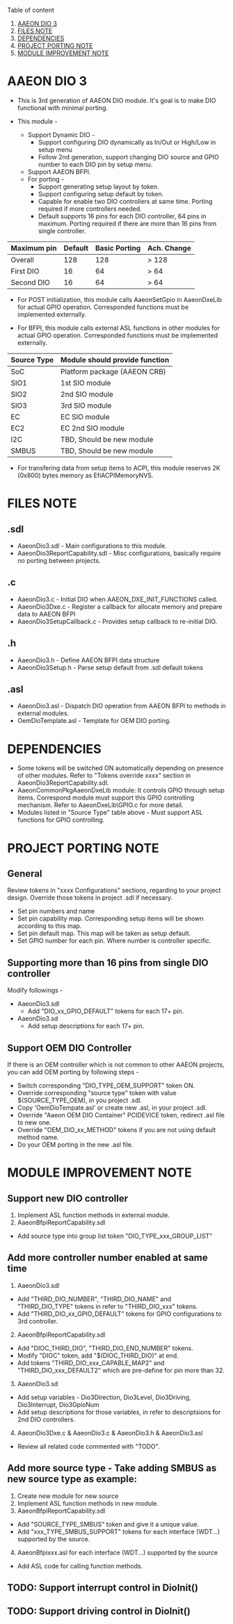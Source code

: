 Table of content
1. [AAEON DIO 3](#AAEON-DIO-3)
2. [FILES NOTE](#FILES-NOTE)
3. [DEPENDENCIES](#DEPENDENCIES)
4. [PROJECT PORTING NOTE](#PROJECT-PORTING-NOTE)
5. [MODULE IMPROVEMENT NOTE](#MODULE-IMPROVEMENT-NOTE)

AAEON DIO 3
================================

* This is 3rd generation of AAEON DIO module. It's goal is to make DIO functional with minimal porting.

* This module -
   * Support Dynamic DIO -
      * Support configuring DIO dynamically as In/Out or High/Low in setup menu
      * Follow 2nd generation, support changing DIO source and GPIO number to each DIO pin by setup menu.
   * Support AAEON BFPI.
   * For porting -
      * Support generating setup layout by token.
      * Support configuring setup default by token.
      * Capable for enable two DIO controllers at same time. Porting required if more controllers needed.
      * Default supports 16 pins for each DIO controller, 64 pins in maximum. Porting required if there are more than 16 pins from single controller.

| Maximum pin   | Default  | Basic Porting  | Ach. Change |
| ------------- | -------- |--------------- |------------ |
| Overall       | 128      | 128            | > 128       |
| First DIO     | 16       | 64             | > 64        |
| Second DIO    | 16       | 64             | > 64        |

* For POST initialization, this module calls AaeonSetGpio in AaeonDxeLib for actual GPIO operation. Corresponded functions must be implemented externally. 

* For BFPI, this module calls external ASL functions in other modules for actual GPIO operation. Corresponded functions must be implemented externally.

| Source Type | Module should provide function |
| ----------- | ------------------------------ |
| SoC         | Platform package (AAEON CRB)   |
| SIO1        | 1st SIO module                 |
| SIO2        | 2nd SIO module                 |
| SIO3        | 3rd SIO module                 |
| EC          | EC SIO module                  |
| EC2         | EC 2nd SIO module              |
| I2C         | TBD, Should be new module      |
| SMBUS       | TBD, Should be new module      |

* For transfering data from setup items to ACPI, this module reserves 2K (0x800) bytes memory as EfiACPIMemoryNVS.

FILES NOTE
================================

## .sdl

* AaeonDio3.sdl - Main configurations to this module.
* AaeonDio3ReportCapability.sdl - Misc configurations, basically require no porting between projects.

## .c

* AaeonDio3.c - Initial DIO when AAEON_DXE_INIT_FUNCTIONS called.
* AaeonDio3Dxe.c - Register a callback for allocate memory and prepare data to AAEON BFPI
* AaeonDio3SetupCallback.c - Provides setup callback to re-initial DIO.

## .h

* AaeonDio3.h - Define AAEON BFPI data structure
* AaeonDio3Setup.h - Parse setup default from .sdl default tokens

## .asl

* AaeonDio3.asl - Dispatch DIO operation from AAEON BFPI to methods in external modules.
* OemDioTemplate.asl - Template for OEM DIO porting.

DEPENDENCIES
================================

* Some tokens will be switched ON automatically depending on presence of other modules. Refer to "Tokens override xxxx" section in AaeonDio3ReportCapability.sdl.
* AaeonCommonPkgAaeonDxeLib module: It controls GPIO through setup items. Correspond module must support this GPIO controlling mechanism. Refer to AaeonDxeLib\GPIO.c for more detail.
* Modules listed in "Source Type" table above - Must support ASL functions for GPIO controlling.

PROJECT PORTING NOTE
================================

## General

Review tokens in "xxxx Configurations" sections, regarding to your project design. Override those tokens in project .sdl if necessary.
* Set pin numbers and name
* Set pin capability map. Corresponding setup items will be shown according to this map.
* Set pin default map. This map will be taken as setup default.
* Set GPIO number for each pin. Where number is controller specific.

## Supporting more than 16 pins from single DIO controller

Modify followings -
* AaeonDio3.sdl
  * Add "DIO_xx_GPIO_DEFAULT" tokens for each 17+ pin.
* AaeonDio3.sd
  * Add setup descriptions for each 17+ pin.

## Support OEM DIO Controller

If there is an OEM controller which is not common to other AAEON projects, you can add OEM porting by following steps -
* Switch corresponding "DIO_TYPE_OEM_SUPPORT" token ON.
* Override corresponding "source type" token with value $(SOURCE_TYPE_OEM), in you project .sdl.
* Copy 'OemDioTempate.asl' or create new .asl, in your project .sdl.
* Override "Aaeon OEM DIO Container" PCIDEVICE token, redirect .asl file to new one.
* Override "OEM_DIO_xx_METHOD" tokens if you are not using default method name.
* Do your OEM porting in the new .asl file.

MODULE IMPROVEMENT NOTE
================================

## Support new DIO controller

1. Implement ASL function methods in external module.
2. AaeonBfpiReportCapability.sdl
  * Add source type into group list token "DIO_TYPE_xxx_GROUP_LIST"

## Add more controller number enabled at same time

1. AaeonDio3.sdl
  * Add "THIRD_DIO_NUMBER", "THIRD_DIO_NAME" and "THIRD_DIO_TYPE" tokens in refer to "THIRD_DIO_xxx" tokens.
  * Add "THIRD_DIO_xx_GPIO_DEFAULT" tokens for GPIO configurations to 3rd controller.
2. AaeonBfpiReportCapability.sdl
  * Add "DIOC_THIRD_DIO", "THIRD_DIO_END_NUMBER" tokens.
  * Modify "DIOC" token, add "$(DIOC_THIRD_DIO)" at end.
  * Add tokens "THIRD_DIO_xxx_CAPABLE_MAP2" and "THIRD_DIO_xxx_DEFAULT2" which are pre-define for pin more than 32.
3. AaeonDio3.sd
  * Add setup variables - Dio3Direction, Dio3Level, Dio3Driving, Dio3Interrupt, Dio3GpioNum
  * Add setup descriptions for those variables, in refer to descriptsions for 2nd DIO controllers.
4. AaeonDio3Dxe.c & AaeonDio3.c & AaeonDio3.h & AaeonDio3.asl
  * Review all related code commented with "TODO".

## Add more source type - Take adding SMBUS as new source type as example:

1. Create new module for new source
2. Implement ASL function methods in new module.
3. AaeonBfpiReportCapability.sdl
  * Add "SOURCE_TYPE_SMBUS" token and give it a unique value.
  * Add "xxx_TYPE_SMBUS_SUPPORT" tokens for each interface (WDT...) supported by the source.
4. AaeonBfpixxx.asl for each interface (WDT...) supported by the source
  * Add ASL code for calling function methods.

## TODO: Support interrupt control in DioInit()

## TODO: Support driving control in DioInit()